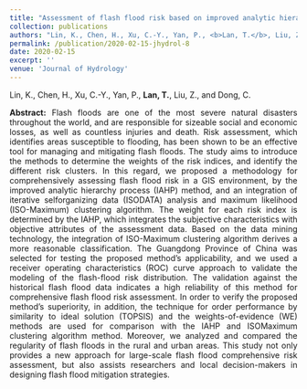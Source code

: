 ```yaml
---
title: "Assessment of flash flood risk based on improved analytic hierarchy process method and integrated maximum likelihood clustering algorithm"
collection: publications
authors: "Lin, K., Chen, H., Xu, C.-Y., Yan, P., <b>Lan, T.</b>, Liu, Z., and Dong, C."
permalink: /publication/2020-02-15-jhydrol-8
date: 2020-02-15
excerpt: ''
venue: 'Journal of Hydrology'
---
```

Lin, K., Chen, H., Xu, C.-Y., Yan, P., **Lan, T.**, Liu, Z., and Dong, C.<br>
 <p style="text-align:justify; text-justify:inter-ideograph;">
<b>Abstract:</b> Flash floods are one of the most severe natural disasters throughout the world, and are responsible for sizeable social and economic losses, as well as countless injuries and death. Risk assessment, which identifies areas susceptible to flooding, has been shown to be an effective tool for managing and mitigating flash floods. The study aims to introduce the methods to determine the weights of the risk indices, and identify the different risk clusters. In this regard, we proposed a methodology for comprehensively assessing flash flood risk in a GIS environment, by the improved analytic hierarchy process (IAHP) method, and an integration of iterative selforganizing data (ISODATA) analysis and maximum likelihood (ISO-Maximum) clustering algorithm. The weight for each risk index is determined by the IAHP, which integrates the subjective characteristics with objective attributes of the assessment data. Based on the data mining technology, the integration of ISO-Maximum clustering algorithm derives a more reasonable classification. The Guangdong Province of China was selected for testing the proposed method’s applicability, and we used a receiver operating characteristics (ROC) curve approach to validate the modeling of the flash-flood risk distribution. The validation against the historical flash flood data indicates a high reliability of this method for comprehensive flash flood risk assessment. In order to verify the proposed method’s superiority, in addition, the technique for order performance by similarity to ideal solution (TOPSIS) and the weights-of-evidence (WE) methods are used for comparison with the IAHP and ISOMaximum clustering algorithm method. Moreover, we analyzed and compared the regularity of flash floods in the rural and urban areas. This study not only provides a new approach for large-scale flash flood comprehensive risk assessment, but also assists researchers and local decision-makers in designing flash flood mitigation strategies. <br>